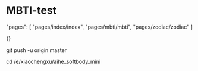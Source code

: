  # MBTI-test

"pages": [
  "pages/index/index",
  "pages/mbti/mbti",
  "pages/zodiac/zodiac"
]

{}



git push -u origin master

cd /e/xiaochengxu/aihe_softbody_mini